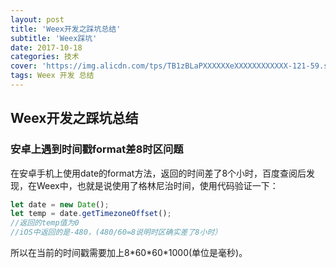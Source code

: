 ```yaml
---
layout: post
title: 'Weex开发之踩坑总结'
subtitle: 'Weex踩坑'
date: 2017-10-18
categories: 技术
cover: 'https://img.alicdn.com/tps/TB1zBLaPXXXXXXeXXXXXXXXXXXX-121-59.svg'
tags: Weex 开发 总结
---
```


## Weex开发之踩坑总结

### 安卓上遇到时间戳format差8时区问题

在安卓手机上使用date的format方法，返回的时间差了8个小时，百度查阅后发现，在Weex中，也就是说使用了格林尼治时间，使用代码验证一下：
```javascript
let date = new Date();
let temp = date.getTimezoneOffset();
//返回的temp值为0
//iOS中返回的是-480，(480/60=8说明时区确实差了8小时）
```
所以在当前的时间戳需要加上8\*60\*60*1000(单位是毫秒)。